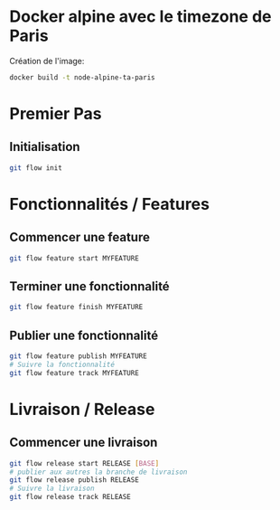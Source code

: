 # Docker alpine avec le timezone de Paris

Création de l'image:

```sh
docker build -t node-alpine-ta-paris
```

# Premier Pas 

## Initialisation

```sh
git flow init
```

# Fonctionnalités / Features

## Commencer une feature

```sh
git flow feature start MYFEATURE
```

## Terminer une fonctionnalité

```sh
git flow feature finish MYFEATURE
```

## Publier une fonctionnalité

```sh
git flow feature publish MYFEATURE
# Suivre la fonctionnalité
git flow feature track MYFEATURE
```

# Livraison / Release

## Commencer une livraison

```sh
git flow release start RELEASE [BASE]
# publier aux autres la branche de livraison
git flow release publish RELEASE 
# Suivre la livraison
git flow release track RELEASE
```